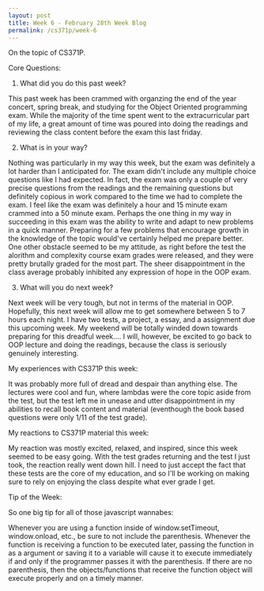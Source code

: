 ```yaml
---
layout: post
title: Week 6 - February 28th Week Blog
permalink: /cs371p/week-6
---
```


On the topic of CS371P.

Core Questions:

1. What did you do this past week?

This past week has been crammed with organzing the end of the year concert, spring break, and studying for the Object Oriented programming exam. While the majority of the time spent went to the extracurricular part of my life, a great amount of time was poured into doing the readings and reviewing the class content before the exam this last friday. 

2. What is in your way?

Nothing was particularly in my way this week, but the exam was definitely a lot harder than I anticipated for. The exam didn't include any multiple choice questions like I had expected. In fact, the exam was only a couple of very precise questions from the readings and the remaining questions but definitely copious in work compared to the time we had to complete the exam. I feel like the exam was definitely a hour and 15 minute exam crammed into a 50 minute exam. Perhaps the one thing in my way in succeeding in this exam was the ability to write and adapt to new problems in a quick manner. Preparing for a few problems that encourage growth in the knowledge of the topic would've certainly helped me prepare better. One other obstacle seemed to be my attitude, as right before the test the alorithm and complexity course exam grades were released, and they were pretty brutally graded for the most part. The sheer disappointment in the class average probably inhibited any expression of hope in the OOP exam.

3. What will you do next week?

Next week will be very tough, but not in terms of the material in OOP. Hopefully, this next week will allow me to get somewhere between 5 to 7 hours each night. I have two tests, a project, a essay, and a assignment due this upcoming week. My weekend will be totally winded down towards preparing for this dreadful week.... I will, however, be excited to go back to OOP lecture and doing the readings, because the class is seriously genuinely interesting.


My experiences with CS371P this week:

It was probably more full of dread and despair than anything else. The lectures were cool and fun, where lambdas were the core topic aside from the test, but the test left me in unease and utter disappointment in my abilities to recall book content and material (eventhough the book based  questions were only 1/11 of the test grade).


My reactions to CS371P material this week:

My reaction was mostly excited, relaxed, and inspired, since this week seemed to be easy going. With the test grades returning and the test I just took, the reaction really went down hill. I need to just accept the fact that these tests are the core of my education, and so I'll be working on making sure to rely on enjoying the class despite what ever grade I get.


Tip of the Week:

So one big tip for all of those javascript wannabes:

Whenever you are using a function inside of window.setTimeout, window.onload, etc., be sure to not include the parenthesis. Whenever the function is receiving a function to be executed later, passing the function in as a argument or saving it to a variable will cause it to execute immediately if and only if the programmer passes it with the parenthesis. If there are no parenthesis, then the objects/functions that receive the function object will execute properly and on a timely manner.



